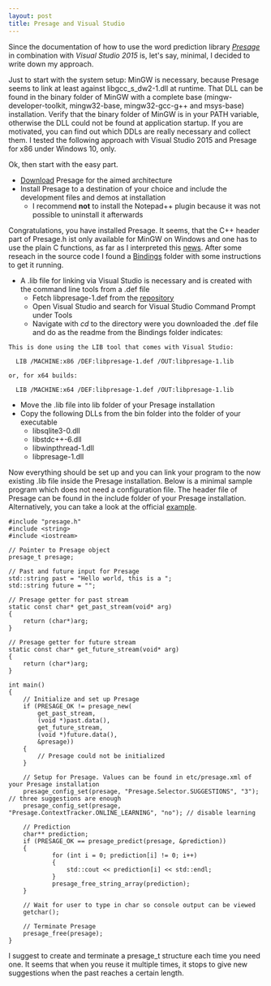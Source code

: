 ```yaml
---
layout: post
title: Presage and Visual Studio
---
```

Since the documentation of how to use the word prediction library [*Presage*](http://presage.sourceforge.net/) in combination with *Visual Studio 2015* is, let's say, minimal, I decided to write down my approach.

Just to start with the system setup: MinGW is necessary, because Presage seems to link at least against libgcc_s_dw2-1.dll at runtime. That DLL can be found in the binary folder of MinGW with a complete base (mingw-developer-toolkit, mingw32-base, mingw32-gcc-g++ and msys-base) installation. Verify that the binary folder of MinGW is in your PATH variable, otherwise the DLL could not be found at application startup. If you are motivated, you can find out which DDLs are really necessary and collect them. I tested the following approach with Visual Studio 2015 and Presage for x86 under Windows 10, only.

Ok, then start with the easy part.

- [Download](https://sourceforge.net/projects/presage/files/presage/) Presage for the aimed architecture
- Install Presage to a destination of your choice and include the development files and demos at installation
  - I recommend **not** to install the Notepad++ plugin because it was not possible to uninstall it afterwards
	
Congratulations, you have installed Presage. It seems, that the C++ header part of Presage.h ist only available for MinGW on Windows and one has to use the plain C functions, as far as I interpreted this [news](http://presage.sourceforge.net/?q=node/51). After some reseach in the source code I found a [Bindings](https://sourceforge.net/p/presage/presage/ci/master/tree/bindings/c/)  folder with some instructions to get it running. 

- A .lib file for linking via Visual Studio is necessary and is created with the command line tools from a .def file
  - Fetch libpresage-1.def from the [repository](https://sourceforge.net/p/presage/presage/ci/master/tree/bindings/c/libpresage-1.def?format=raw)
  - Open Visual Studio and search for Visual Studio Command Prompt under Tools
  - Navigate with *cd* to the directory were you downloaded the .def file and do as the readme from the Bindings folder indicates:
 
```
This is done using the LIB tool that comes with Visual Studio:

  LIB /MACHINE:x86 /DEF:libpresage-1.def /OUT:libpresage-1.lib

or, for x64 builds:

  LIB /MACHINE:x64 /DEF:libpresage-1.def /OUT:libpresage-1.lib
```

  - Move the .lib file into lib folder of your Presage installation
- Copy the following DLLs from the bin folder into the folder of your executable
  - libsqlite3-0.dll
  - libstdc++-6.dll
  - libwinpthread-1.dll
  - libpresage-1.dll

Now everything should be set up and you can link your program to the now existing .lib file inside the Presage installation. Below is a minimal sample program which does not need a configuration file. The header file of Presage can be found in the include folder of your Presage installation. Alternatively, you can take a look at the official [example](https://sourceforge.net/p/presage/presage/ci/master/tree/bindings/c/presage_c_demo.c).

```
#include "presage.h"
#include <string>
#include <iostream>

// Pointer to Presage object
presage_t presage;

// Past and future input for Presage
std::string past = "Hello world, this is a ";
std::string future = "";

// Presage getter for past stream
static const char* get_past_stream(void* arg)
{
	return (char*)arg;
}

// Presage getter for future stream
static const char* get_future_stream(void* arg)
{
	return (char*)arg;
}

int main()
{
	// Initialize and set up Presage
	if (PRESAGE_OK != presage_new(
		get_past_stream,
		(void *)past.data(),
		get_future_stream,
		(void *)future.data(),
		&presage))
	{
		// Presage could not be initialized
	}
	
	// Setup for Presage. Values can be found in etc/presage.xml of your Presage installation
	presage_config_set(presage, "Presage.Selector.SUGGESTIONS", "3"); // three suggestions are enough
	presage_config_set(presage, "Presage.ContextTracker.ONLINE_LEARNING", "no"); // disable learning
	
	// Prediction
	char** prediction;
	if (PRESAGE_OK == presage_predict(presage, &prediction))
	{
			for (int i = 0; prediction[i] != 0; i++)
			{
				std::cout << prediction[i] << std::endl;
			}
			presage_free_string_array(prediction);
	}
	
	// Wait for user to type in char so console output can be viewed
	getchar();
	
	// Terminate Presage
	presage_free(presage);
}
```

I suggest to create and terminate a presage_t structure each time you need one. It seems that when you reuse it multiple times, it stops to give new suggestions when the past reaches a certain length.
